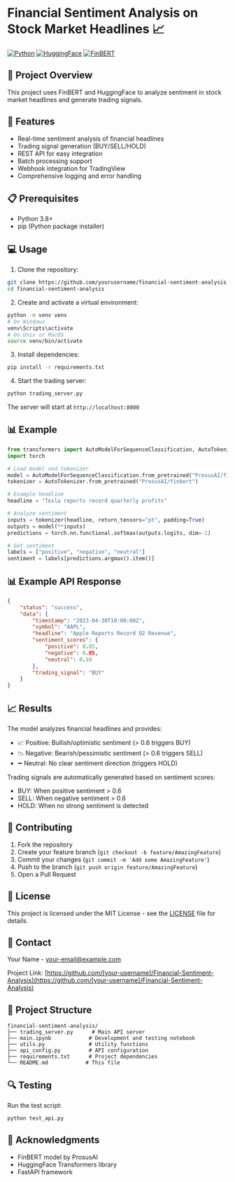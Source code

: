 # Financial Sentiment Analysis on Stock Market Headlines 📈

[![Python](https://img.shields.io/badge/Python-3.7%2B-blue)](https://www.python.org/)
[![HuggingFace](https://img.shields.io/badge/🤗-HuggingFace-yellow)](https://huggingface.co/)
[![FinBERT](https://img.shields.io/badge/Model-FinBERT-green)](https://huggingface.co/ProsusAI/finbert)

## 🎯 Project Overview

This project uses FinBERT and HuggingFace to analyze sentiment in stock market headlines and generate trading signals.

## 🚀 Features

- Real-time sentiment analysis of financial headlines
- Trading signal generation (BUY/SELL/HOLD)
- REST API for easy integration
- Batch processing support
- Webhook integration for TradingView
- Comprehensive logging and error handling

## 📋 Prerequisites

- Python 3.8+
- pip (Python package installer)

## 💻 Usage

1. Clone the repository:
```bash
git clone https://github.com/yourusername/financial-sentiment-analysis.git
cd financial-sentiment-analysis
```

2. Create and activate a virtual environment:
```bash
python -m venv venv
# On Windows
venv\Scripts\activate
# On Unix or MacOS
source venv/bin/activate
```

3. Install dependencies:
```bash
pip install -r requirements.txt
```

4. Start the trading server:
```bash
python trading_server.py
```

The server will start at `http://localhost:8000`

## 📊 Example

```python
from transformers import AutoModelForSequenceClassification, AutoTokenizer
import torch

# Load model and tokenizer
model = AutoModelForSequenceClassification.from_pretrained("ProsusAI/finbert")
tokenizer = AutoTokenizer.from_pretrained("ProsusAI/finbert")

# Example headline
headline = "Tesla reports record quarterly profits"

# Analyze sentiment
inputs = tokenizer(headline, return_tensors="pt", padding=True)
outputs = model(**inputs)
predictions = torch.nn.functional.softmax(outputs.logits, dim=-1)

# Get sentiment
labels = ["positive", "negative", "neutral"]
sentiment = labels[predictions.argmax().item()]
```

## 📊 Example API Response

```json
{
    "status": "success",
    "data": {
        "timestamp": "2023-04-30T10:00:00Z",
        "symbol": "AAPL",
        "headline": "Apple Reports Record Q2 Revenue",
        "sentiment_scores": {
            "positive": 0.85,
            "negative": 0.05,
            "neutral": 0.10
        },
        "trading_signal": "BUY"
    }
}
```

## 📈 Results

The model analyzes financial headlines and provides:
- 📈 Positive: Bullish/optimistic sentiment (> 0.6 triggers BUY)
- 📉 Negative: Bearish/pessimistic sentiment (> 0.6 triggers SELL)
- ➖ Neutral: No clear sentiment direction (triggers HOLD)

Trading signals are automatically generated based on sentiment scores:
- BUY: When positive sentiment > 0.6
- SELL: When negative sentiment > 0.6
- HOLD: When no strong sentiment is detected

## 🤝 Contributing

1. Fork the repository
2. Create your feature branch (`git checkout -b feature/AmazingFeature`)
3. Commit your changes (`git commit -m 'Add some AmazingFeature'`)
4. Push to the branch (`git push origin feature/AmazingFeature`)
5. Open a Pull Request

## 📝 License

This project is licensed under the MIT License - see the [LICENSE](LICENSE) file for details.

## 📧 Contact

Your Name - [your-email@example.com](mailto:your-email@example.com)

Project Link: [https://github.com/[your-username]/Financial-Sentiment-Analysis](https://github.com/[your-username]/Financial-Sentiment-Analysis)

## 📄 Project Structure

```
financial-sentiment-analysis/
├── trading_server.py      # Main API server
├── main.ipynb            # Development and testing notebook
├── utils.py              # Utility functions
├── api_config.py         # API configuration
├── requirements.txt      # Project dependencies
└── README.md            # This file
```

## 🔍 Testing

Run the test script:
```bash
python test_api.py
```

## 📄 Acknowledgments

- FinBERT model by ProsusAI
- HuggingFace Transformers library
- FastAPI framework
